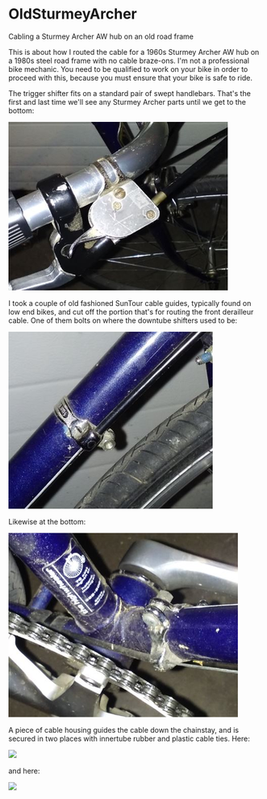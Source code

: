 # OldSturmeyArcher
Cabling a Sturmey Archer AW hub on an old road frame

This is about how I routed the cable for a 1960s Sturmey Archer AW hub on a 1980s steel road frame with no cable braze-ons. I'm not a professional bike mechanic. You need to be qualified to work on your bike in order to proceed with this, because you must ensure that your bike is safe to ride.

The trigger shifter fits on a standard pair of swept handlebars. That's the first and last time we'll see any Sturmey Archer parts until we get to the bottom:

<img src="bars.jpg">

I took a couple of old fashioned SunTour cable guides, typically found on low end bikes, and cut off the portion that's for routing the front derailleur cable. One of them bolts on where the downtube shifters used to be:

<img src="upper.jpg">

Likewise at the bottom:

<img src="lower.jpg">

A piece of cable housing guides the cable down the chainstay, and is secured in two places with innertube rubber and plastic cable ties. Here:

<image src="chainstay1.jpg">

and here:

<image src="chainstay2.jpg">
